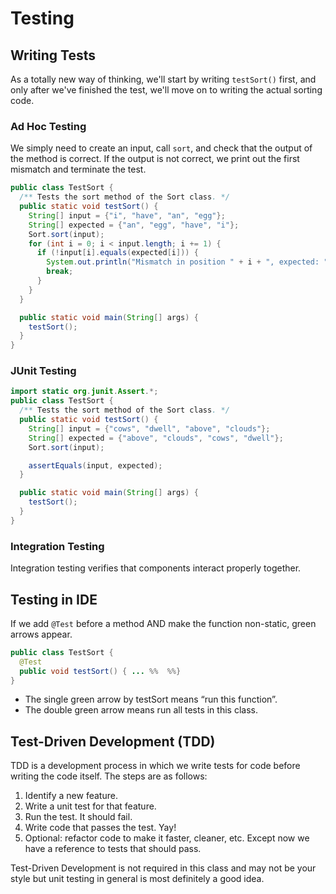 Testing
===
## Writing Tests
As a totally new way of thinking, we'll start by writing `testSort()` first, and only after we've finished the test, we'll move on to writing the actual sorting code.

### Ad Hoc Testing
We simply need to create an input, call `sort`, and check that the output of the method is correct. If the output is not correct, we print out the first mismatch and terminate the test.
```java
public class TestSort {
  /** Tests the sort method of the Sort class. */
  public static void testSort() {
    String[] input = {"i", "have", "an", "egg"};
    String[] expected = {"an", "egg", "have", "i"};
    Sort.sort(input);
    for (int i = 0; i < input.length; i += 1) {
      if (!input[i].equals(expected[i])) {
        System.out.println("Mismatch in position " + i + ", expected: " + expected + ", but got: " + input[i] + ".");
        break;
      }
    }
  }

  public static void main(String[] args) {
    testSort();
  }
}
```

### JUnit Testing
```java
import static org.junit.Assert.*;
public class TestSort {
  /** Tests the sort method of the Sort class. */
  public static void testSort() {
    String[] input = {"cows", "dwell", "above", "clouds"};
    String[] expected = {"above", "clouds", "cows", "dwell"};
    Sort.sort(input);

    assertEquals(input, expected);
  }

  public static void main(String[] args) {
    testSort();
  }
}
```

### Integration Testing
Integration testing verifies that components interact properly together.

## Testing in IDE
If we add `@Test` before a method AND make the function non-static, green arrows appear.

```java
public class TestSort {
  @Test
  public void testSort() { ... %%  %%}
}
```
- The single green arrow by testSort means “run this function”.
- The double green arrow means run all tests in this class.

## Test-Driven Development (TDD)
TDD is a development process in which we write tests for code before writing the code itself. The steps are as follows:
1. Identify a new feature.
2. Write a unit test for that feature.
3. Run the test. It should fail.
4. Write code that passes the test. Yay!
5. Optional: refactor code to make it faster, cleaner, etc. Except now we have a reference to tests that should pass.

Test-Driven Development is not required in this class and may not be your style but unit testing in general is most definitely a good idea.